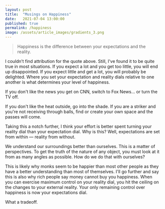```yaml
---
layout: post
title:  "Musings on Happiness"
date:   2021-07-04 13:00:00
published: true
permalink: /happiness
image: /assets/article_images/gradients_3.png
---
```


> Happiness is the difference between your expectations and the reality.
> 

I couldn’t find attribution for the quote above. Still, I've found it to be quite true in most situations. If you expect a lot and you get too little, you will end up disappointed. If you expect little and get a lot, you will probably be delighted. Where you set your expectation and reality dials relative to one another is what determines your level of happiness.

If you don't like the news you get on CNN, switch to Fox News… or turn the TV off.

If you don't like the heat outside, go into the shade. If you are a striker and you're not receiving through balls, find or create your own space and the passes will come.

Taking this a notch further, I think your effort is better spent turning your reality dial than your expectation dial. Why is this? Well, expectations are set from within — reality from without.

We understand our surroundings better than ourselves. This is a matter of perspectives. To get the truth of the nature of any object, you must look at it from as many angles as possible. How do we do that with ourselves?

This is likely why monks seem to be happier than most other people as they have a better understanding than most of themselves. I'll go further and say this is also why rich people say money cannot buy you happiness. When you can exercise maximum control on your reality dial, you hit the ceiling on the changes to your external reality. Your only remaining control over happiness is now your expectations dial.

What a tradeoff.
